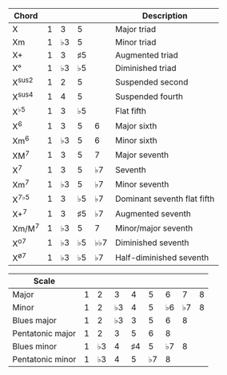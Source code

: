 

| Chord |  |  |  |  | Description |
| - | - | - | - | - | - |
| X | 1 | 3 | 5 |  | Major triad |
| Xm | 1 | ♭3 | 5 |  | Minor triad |
| X+ | 1 | 3 | ♯5 |  | Augmented triad |
| Xᵒ | 1 | ♭3 | ♭5 |  | Diminished triad |
| X<sup>sus2</sup> | 1 | 2 | 5 |  | Suspended second |
| X<sup>sus4</sup> | 1 | 4 | 5 |  | Suspended fourth |
| X<sup>♭5</sup> | 1 | 3 | ♭5 |  | Flat fifth |
| X<sup>6</sup> | 1 | 3 | 5 | 6 | Major sixth |
| Xm<sup>6</sup> | 1 | ♭3 | 5 | 6 | Minor sixth |
| XM<sup>7</sup> | 1 | 3 | 5 | 7 | Major seventh |
| X<sup>7</sup> | 1 | 3 | 5 | ♭7 | Seventh |
| Xm<sup>7</sup> | 1 | ♭3 | 5 | ♭7 | Minor seventh |
| X<sup>7♭5</sup> | 1 | 3 | ♭5 | ♭7 | Dominant seventh flat fifth |
| X+<sup>7</sup> | 1 | 3 | ♯5 | ♭7 | Augmented seventh |
| Xm/M<sup>7</sup> | 1 | ♭3 | 5 | 7 | Minor/major seventh |
| X<sup>o7</sup> | 1 | ♭3 | ♭5 | ♭♭7 | Diminished seventh |
| X<sup>ø7</sup> | 1 | ♭3 | ♭5 | ♭7 | Half-diminished seventh |


| Scale |  |  |  |  |  |  |  |  |
| - | - | - | - | - | - | - | - | - |
| Major | 1 | 2 | 3 | 4 | 5 | 6 | 7 | 8 |
| Minor | 1 | 2 | ♭3 | 4 | 5 | ♭6 | ♭7 | 8 |
| Blues major | 1 | 2 | ♭3 | 3 | 5 | 6 | 8 |  |
| Pentatonic major | 1 | 2 | 3 | 5 | 6 | 8 |  |  |
| Blues minor | 1 | ♭3 | 4 | ♯4 | 5 | ♭7 | 8 |  |
| Pentatonic minor | 1 | ♭3 | 4 | 5 | ♭7 | 8 |  |  |
